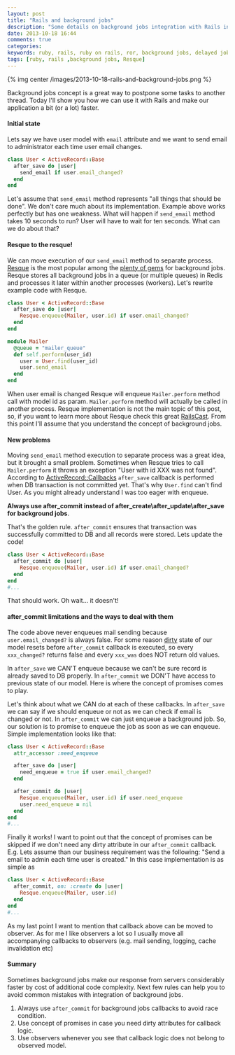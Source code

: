 ```yaml
---
layout: post
title: "Rails and background jobs"
description: "Some details on background jobs integration with Rails including after_save and after_commit callbacks, dirty attributes, promises concept and observers"
date: 2013-10-18 16:44
comments: true
categories:
keywords: ruby, rails, ruby on rails, ror, background jobs, delayed jobs, resque, background workers, callbacks, after_save, after_commit, after_update
tags: [ruby, rails ,background jobs, Resque]
---
```

{% img center /images/2013-10-18-rails-and-background-jobs.png %}

Background jobs concept is a great way to postpone some tasks to another thread.
Today I'll show you how we can use it with Rails and make our application a bit (or a lot) faster.

#### Initial state

Lets say we have user model with `email` attribute and we want to send email to
administrator each time user email changes.
```ruby
class User < ActiveRecord::Base
  after_save do |user|
    send_email if user.email_changed?
  end
end
```
<!-- more -->
Let's assume that `send_email` method represents "all things that should be done".
We don't care much about its implementation.
Example above works perfectly but has one weakness. What will happen if `send_email` method takes 10 seconds to run?
User will have to wait for ten seconds.
What can we do about that?

#### Resque to the resque!

We can move execution of our `send_email` method to separate process.
[Resque](https://github.com/resque/resque) is the most popular among the [plenty of gems](https://www.ruby-toolbox.com/categories/Background_Jobs) for background jobs.
Resque stores all background jobs in a queue (or multiple queues) in Redis and processes it later within another processes (workers).
Let's rewrite example code with Resque.

```ruby
class User < ActiveRecord::Base
  after_save do |user|
    Resque.enqueue(Mailer, user.id) if user.email_changed?
  end
end

module Mailer
  @queue = "mailer_queue"
  def self.perform(user_id)
    user = User.find(user_id)
    user.send_email
  end
end
```

When user email is changed Resque will enqueue `Mailer.perform` method call with model id as param.
`Mailer.perform` method will actually be called in another process.
Resque implementation is not the main topic of this post, so, if you want to learn more about Resque check this great [RailsCast](http://railscasts.com/episodes/271-resque).
From this point I'll assume that you understand the concept of background jobs.

#### New problems

Moving `send_email` method execution to separate process was a great idea, but it brought a small problem.
Sometimes when Resque tries to call `Mailer.perform` it throws an exception "User with id XXX was not found".
According to [ActiveRecord::Callbacks](http://api.rubyonrails.org/classes/ActiveRecord/Callbacks.html) `after_save`
callback is performed when DB transaction is not committed yet. That's why `User.find` can't find User.
As you might already understand I was too eager with enqueue.

__Always use after_commit instead of after_create\after_update\after_save for background jobs__.

That's the golden rule. `after_commit` ensures that transaction was successfully committed to DB and all records were stored.
Lets update the code!

```ruby
class User < ActiveRecord::Base
  after_commit do |user|
    Resque.enqueue(Mailer, user.id) if user.email_changed?
  end
end
#...
```

That should work. Oh wait... it doesn't!

#### after_commit limitations and the ways to deal with them

The code above never enqueues mail sending because `user.email_changed?` is always false.
For some reason [dirty](http://api.rubyonrails.org/classes/ActiveModel/Dirty.html) state of
our model resets before `after_commit` callback is executed, so every `xxx_changed?` returns false and every `xxx_was`
does NOT return old values.

In `after_save` we CAN'T enqueue because we can't be sure record is already saved to DB properly.
In `after_commit` we DON'T have access to previous state of our model.
Here is where the concept of promises comes to play.

Let's think about what we CAN do at each of these callbacks.
In `after_save` we can say if we should enqueue or not as we can check if email is changed or not.
In `after_commit` we can just enqueue a background job.
So, our solution is to promise to enqueue the job as soon as we can enqueue. Simple implementation looks like that:

```ruby
class User < ActiveRecord::Base
  attr_accessor :need_enqueue

  after_save do |user|
    need_enqueue = true if user.email_changed?
  end

  after_commit do |user|
    Resque.enqueue(Mailer, user.id) if user.need_enqueue
    user.need_enqueue = nil
  end
end
#...
```
Finally it works! I want to point out that the concept of promises can be skipped if we don't need any dirty attribute in our `after_commit` callback.
E.g. Lets assume than our business requirement was the following: "Send a email to admin each time user is created."
In this case implementation is as simple as
```ruby
class User < ActiveRecord::Base
  after_commit, on: :create do |user|
    Resque.enqueue(Mailer, user.id)
  end
end
#...
```

As my last point I want to mention that callback above can be moved to observer.
As for me I like observers a lot so I usually move all accompanying callbacks to observers (e.g. mail sending, logging, cache invalidation etc)

#### Summary
Sometimes background jobs make our response from servers considerably faster by cost of additional code complexity.
Next few rules can help you to avoid common mistakes with integration of background jobs.

1. Always use `after_commit` for background jobs callbacks to avoid race condition.
2. Use concept of promises in case you need dirty attributes for callback logic.
3. Use observers whenever you see that callback logic does not belong to observed model.




